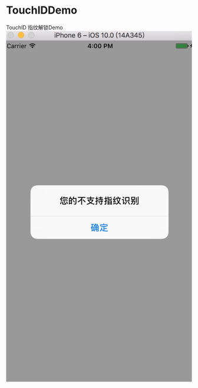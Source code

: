 # TouchIDDemo
TouchID
指纹解锁Demo
![image](https://github.com/MrTung/TouchIDDemo/blob/master/TouchIDDemo/A125723C-3D7C-4EFE-BC79-5A33936840F3.png)
